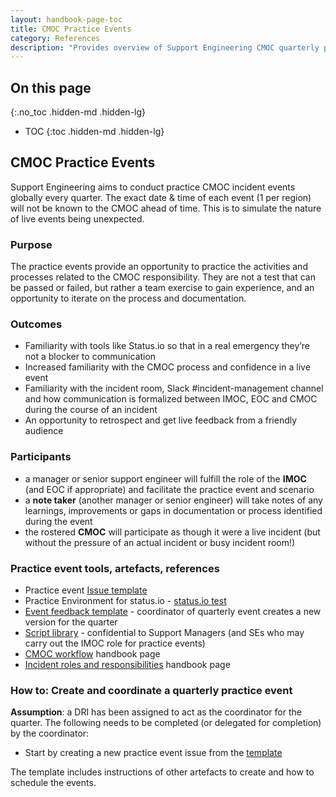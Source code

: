 ```yaml
---
layout: handbook-page-toc
title: CMOC Practice Events
category: References 
description: "Provides overview of Support Engineering CMOC quarterly practice events and how to run them"
---
```


## On this page
{:.no_toc .hidden-md .hidden-lg}

- TOC
{:toc .hidden-md .hidden-lg}

## CMOC Practice Events

Support Engineering aims to conduct practice CMOC incident events globally every quarter. The exact date & time of each event (1 per region) will not be known to the CMOC ahead of time. This is to simulate the nature of live events being unexpected.

### Purpose
The practice events provide an opportunity to practice the activities and processes related to the CMOC responsibility. They are not a test that can be passed or failed, but rather a team exercise to gain experience, and an opportunity to iterate on the process and documentation.

### Outcomes

- Familiarity with tools like Status.io so that in a real emergency they’re not a blocker to communication
- Increased familiarity with the CMOC process and confidence in a live event
- Familiarity with the incident room, Slack #incident-management channel and how communication is formalized between IMOC, EOC and CMOC during the course of an incident
- An opportunity to retrospect and get live feedback from a friendly audience

### Participants

- a manager or senior support engineer will fulfill the role of the **IMOC** (and EOC if appropriate) and facilitate the practice event and scenario
- a **note taker** (another manager or senior engineer) will take notes of any learnings, improvements or gaps in documentation or process identified during the event
- the rostered  **CMOC** will participate as though it were a live incident (but without the pressure of an actual incident or busy incident room!)

### Practice event tools, artefacts, references

- Practice event [Issue template](https://gitlab.com/gitlab-com/support/support-team-meta/-/blob/master/.gitlab/issue_templates/CMOC%20Practice%20Event.md)
- Practice Environment for status.io - [status.io test](https://app.status.io/statuspage/5b36dc6502d06804c08349f7)
- [Event feedback template](https://docs.google.com/document/d/1jMMpnwyfmQXI0uRoqk4AyvpwI75PevjyjeHOKNl1PPs/edit#heading=h.c2zm35l7tdgg) - coordinator of quarterly event creates a new version for the quarter
- [Script library](https://docs.google.com/document/d/1vz64G0KUVnDwyUbqNsk12VuakU_IkeEfZtBBGFNrLtM/edit#heading=h.1acgctaxu9mf) - confidential to Support Managers (and SEs who may carry out the IMOC role for practice events)
- [CMOC workflow](https://about.gitlab.com/handbook/support/workflows/cmoc_workflows.html) handbook page
- [Incident roles and responsibilities](https://about.gitlab.com/handbook/engineering/infrastructure/incident-management/#roles-and-responsibilities) handbook page

### How to: Create and coordinate a quarterly practice event

**Assumption**:  a DRI has been assigned to act as the coordinator for the quarter. The following needs to be completed (or delegated for completion) by the coordinator:

- Start by creating a new practice event issue from the [template](https://gitlab.com/gitlab-com/support/support-team-meta/-/blob/master/.gitlab/issue_templates/CMOC%20Practice%20Event.md)

The template includes instructions of other artefacts to create and how to schedule the events.
